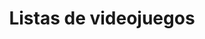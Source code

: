 ---
title: "Listas de videojuegos"
description: "Desde los juegos que he jugado, hasta 'tops' o similares"
# 1. To ensure Netlify triggers a build on our exampleSite instance, we need to change a file in the exampleSite directory.
theme_version: '2.8.2'
featured_image: '/images/portada_01.jpg'
---